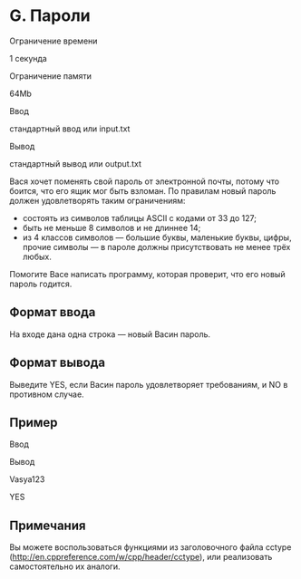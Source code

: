 G. Пароли
=========

Ограничение времени

1 секунда

Ограничение памяти

64Mb

Ввод

стандартный ввод или input.txt

Вывод

стандартный вывод или output.txt

Вася хочет поменять свой пароль от электронной почты, потому что боится, что его ящик мог быть взломан. По правилам новый пароль должен удовлетворять таким ограничениям:

*   состоять из символов таблицы ASCII с кодами от 33 до 127;
*   быть не меньше 8 символов и не длиннее 14;
*   из 4 классов символов — большие буквы, маленькие буквы, цифры, прочие символы — в пароле должны присутствовать не менее трёх любых.

Помогите Васе написать программу, которая проверит, что его новый пароль годится.

Формат ввода
------------

На входе дана одна строка — новый Васин пароль.

Формат вывода
-------------

Выведите YES, если Васин пароль удовлетворяет требованиям, и NO в противном случае.

Пример
------

Ввод

Вывод

Vasya123

YES

Примечания
----------

Вы можете воспользоваться функциями из заголовочного файла cctype (http://en.cppreference.com/w/cpp/header/cctype), или реализовать самостоятельно их аналоги.